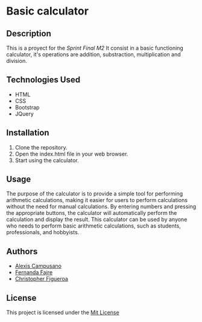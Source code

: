 # **Basic calculator**

## Description
This is a proyect for the *Sprint Final M2*
It consist in a basic functioning calculator, it's operations are addition, substraction, 
multiplication and division.

## Technologies Used
- HTML
- CSS
- Bootstrap
- JQuery

## Installation
1. Clone the repository.
2. Open the index.html file in your web browser.
3. Start using the calculator.


## Usage
The purpose of the calculator is to provide a simple tool for performing arithmetic calculations, 
making it easier for users to perform calculations without the need for manual calculations. 
By entering numbers and pressing the appropriate buttons, the calculator will automatically 
perform the calculation and display the result. This calculator can be used by anyone who needs 
to perform basic arithmetic calculations, such as students, professionals, and hobbyists.

## Authors

- [Alexis Campusano](https://github.com/aleecmp)
- [Fernanda Fajre](https://github.com/fajrita)
- [Christopher Figueroa](https://github.com/cfigueroabc)

## License
This project is licensed under the [Mit License](https://opensource.org/licenses/MIT)